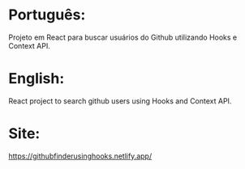 # Português:
Projeto em React para buscar usuários do Github utilizando Hooks e Context API.

# English:
React project to search github users using Hooks and Context API.

# Site:
https://githubfinderusinghooks.netlify.app/
